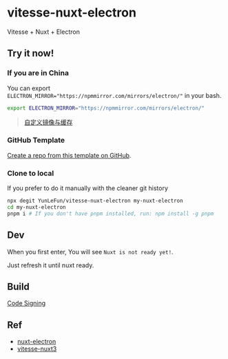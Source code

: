 # vitesse-nuxt-electron

Vitesse + Nuxt + Electron

## Try it now!

### If you are in China

You can export `ELECTRON_MIRROR="https://npmmirror.com/mirrors/electron/"` in your bash.

```bash
export ELECTRON_MIRROR="https://npmmirror.com/mirrors/electron/"
```

> [自定义镜像与缓存](https://www.electronjs.org/zh/docs/latest/tutorial/installation#%E8%87%AA%E5%AE%9A%E4%B9%89%E9%95%9C%E5%83%8F%E5%92%8C%E7%BC%93%E5%AD%98)

### GitHub Template

[Create a repo from this template on GitHub](https://github.com/YunLeFun/vitesse-nuxt-electron/generate).

### Clone to local

If you prefer to do it manually with the cleaner git history

```bash
npx degit YunLeFun/vitesse-nuxt-electron my-nuxt-electron
cd my-nuxt-electron
pnpm i # If you don't have pnpm installed, run: npm install -g pnpm
```

## Dev

When you first enter, You will see `Nuxt is not ready yet!`.

Just refresh it until nuxt ready.

## Build

[Code Signing](https://www.electronjs.org/docs/latest/tutorial/code-signing)

## Ref

- [nuxt-electron](https://github.com/caoxiemeihao/nuxt-electron/tree/main/examples/quick-start)
- [vitesse-nuxt3](https://github.com/antfu/vitesse-nuxt3)
